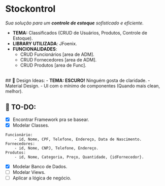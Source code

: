 # Stockontrol
<i>Sua solução para um <b>controle de estoque</b> sofisticado e eficiente.</i>

- <b>TEMA:</b> Classificados (CRUD de Usuários, Produtos, Controle de Estoque).
- <b>LIBRARY UTILIZADA</b>: JFoenix.
- <b>FUNCIONALIDADES</b>: 
    - CRUD Funcionários [area de ADM].
    - CRUD Fornecedores [area de ADM].
    - CRUD Produtos [area de Func].
<br>
## 🚀 Design Ideas: 
- <b>TEMA: ESCURO!</b> Ninguém gosta de claridade.
- Material Design.
- UI com o mínimo de componentes (Quando mais clean, melhor).
<br/>

## 📖 TO-DO:
- [x] Encontrar Framework pra se basear.
- [x] Modelar Classes.
```
Funcionário:
    - id, Nome, CPF, Telefone, Endereço, Data de Nascimento.
Fornecedores:
    - id, Nome, CNPJ, Telefone, Endereço.
Produtos:
    - id, Nome, Categoria, Preço, Quantidade, {idFornecedor}.
```
- [x] Modelar Banco de Dados.
- [ ] Modelar Views.
- [ ] Aplicar a lógica de negócio.
